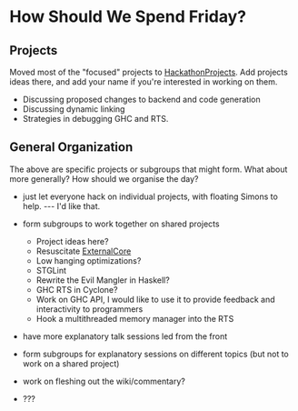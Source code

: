 # How Should We Spend Friday?


## Projects



Moved most of the "focused" projects to [HackathonProjects](hackathon-projects). 
Add projects ideas there, and add your name if you're interested in working on them.


- Discussing proposed changes to backend and code generation
- Discussing dynamic linking
- Strategies in debugging GHC and RTS.

## General Organization



The above are specific projects or subgroups that might form.  What about more generally?  How should we organise the day?


- just let everyone hack on individual projects, with floating Simons to help. --- I'd like that.
- form subgroups to work together on shared projects

  - Project ideas here?
  - Resuscitate [ExternalCore](external-core)
  - Low hanging optimizations?
  - STGLint
  - Rewrite the Evil Mangler in Haskell?
  - GHC RTS in Cyclone?
  - Work on GHC API, I would like to use it to provide feedback and interactivity to programmers
  - Hook a multithreaded memory manager into the RTS
- have more explanatory talk sessions led from the front
- form subgroups for explanatory sessions on different topics (but not to work on a shared project)
- work on fleshing out the wiki/commentary?
- ???
